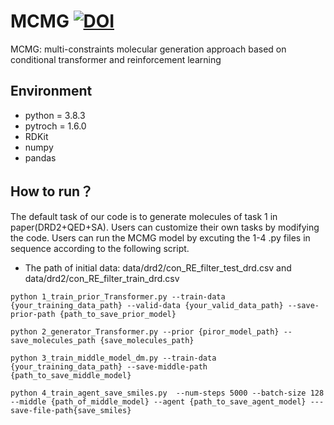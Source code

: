 # MCMG [![DOI](https://zenodo.org/badge/369146587.svg)](https://zenodo.org/badge/latestdoi/369146587)
MCMG: multi-constraints molecular generation approach based on conditional transformer and reinforcement learning


## Environment
- python = 3.8.3
- pytroch = 1.6.0
- RDKit
- numpy
- pandas



## How to run？
The default task of our code is to generate molecules of task 1 in paper(DRD2+QED+SA). Users can customize their own tasks by modifying the code. Users can run the MCMG model by excuting the 1-4 .py files in sequence according to the following script.

- The path of initial data:  data/drd2/con_RE_filter_test_drd.csv and data/drd2/con_RE_filter_train_drd.csv

```
python 1_train_prior_Transformer.py --train-data {your_training_data_path} --valid-data {your_valid_data_path} --save-prior-path {path_to_save_prior_model}

python 2_generator_Transformer.py --prior {piror_model_path} --save_molecules_path {save_molecules_path}

python 3_train_middle_model_dm.py --train-data {your_training_data_path} --save-middle-path {path_to_save_middle_model}

python 4_train_agent_save_smiles.py  --num-steps 5000 --batch-size 128 --middle {path_of_middle_model} --agent {path_to_save_agent_model} ---save-file-path{save_smiles}
```
